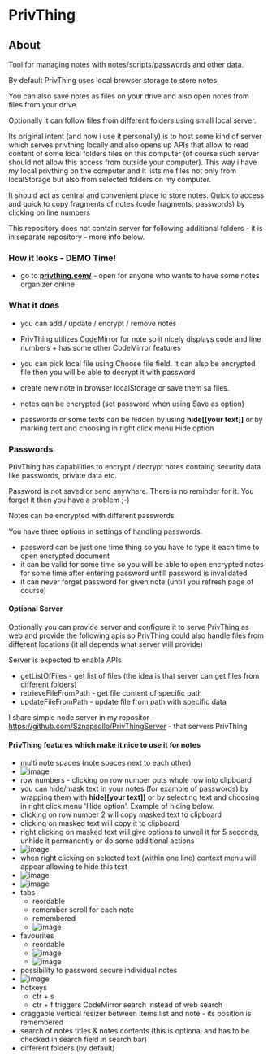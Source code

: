# PrivThing

## About

Tool for managing notes with notes/scripts/passwords and other data. 

By default PrivThing uses local browser storage to store notes.

You can also save notes as files on your drive and also open notes from files from your drive.

Optionally it can follow files from different folders using small local server.

Its original intent (and how i use it personally) is to host some kind of server which serves privthing locally and also opens up APIs that allow to read content of some local folders files on this computer (of course such server should not allow this access from outside your computer).
This way i have my local privthing on the computer and it lists me files not only from localStorage but also from selected folders on my computer.

It should act as central and convenient place to store notes. Quick to access and quick to copy fragments of notes (code fragments, passwords) by clicking on line numbers

This repository does not contain server for following additional folders - it is in separate repository - more info below.

### How it looks - DEMO Time!

- go to  **<a href="https://privthing.com/" target="_blank">privthing.com/</a>** - open for anyone who wants to have some notes organizer online

### What it does

- you can add / update / encrypt / remove notes

- PrivThing utilizes CodeMirror for note so it nicely displays code and line numbers + has some other CodeMirror features

- you can pick local file using Choose file field. It can also be encrypted file then you will be able to decrypt it with password

- create new note in browser localStorage or save them sa files. 

- notes can be encrypted (set password when using Save as option)

- passwords or some texts can be hidden by using **hide[[your text]]** or by marking text and choosing in right click menu Hide option

### Passwords

PrivThing has capabilities to encrypt / decrypt notes containg security data like passwords, private data etc.

Password is not saved or send anywhere. There is no reminder for it. You forget it then you have a problem ;-)

Notes can be encrypted with different passwords. 

You have three options in settings of handling passwords.
 - password can be just one time thing so you have to type it each time to open encrypted document
 - it can be valid for some time so you will be able to open encrypted notes for some time after entering password untill password is invalidated
 - it can never forget password for given note (untill you refresh page of course)

#### Optional Server

Optionally you can provide server and configure it to serve PrivThing as web and provide the following apis so PrivThing could also handle files from different locations (it all depends what server will provide)

Server is expected to enable APIs 
- getListOfFiles - get list of files (the idea is that server can get files from different folders)
- retrieveFileFromPath - get file content of specific path
- updateFileFromPath - update file from path with specific data

I share simple node server in my repositor - https://github.com/Sznapsollo/PrivThingServer - that servers PrivThing

#### PrivThing features which make it nice to use it for notes

- multi note spaces (note spaces next to each other)
- ![image](https://github.com/Sznapsollo/PrivThing/assets/20971560/f5735a8a-bd86-441a-9be6-c0af59915256)
- row numbers - clicking on row number puts whole row into clipboard
- you can hide/mask text in your notes (for example of passwords) by wrapping them with **hide[[your text]]** or by selecting text and choosing in right click menu 'Hide option'. Example of hiding below.
- clicking on row number 2 will copy masked text to clipboard
- clicking on masked text will copy it to clipboard
- right clicking on masked text will give options to unveil it for 5 seconds, unhide it permanently or do some additional actions
- ![image](https://github.com/Sznapsollo/PrivThing/assets/20971560/d1e1c80d-77bc-4fdc-930a-7c31b909800a)
- when right clicking on selected text (within one line) context menu will appear allowing to hide this text
- ![image](https://github.com/Sznapsollo/PrivThing/assets/20971560/a5bc326c-a0e6-46ff-831c-b18f43fefb8e)
- ![image](https://github.com/Sznapsollo/PrivThing/assets/20971560/5e7c2f3a-0b5f-48ef-880e-9101d599d685)
- tabs
  - reordable
  - remember scroll for each note
  - remembered
  - ![image](https://github.com/Sznapsollo/PrivThing/assets/20971560/d5170b5f-d947-41ef-84c1-925ec71dd8de)
- favourites
  - reordable
  - ![image](https://github.com/Sznapsollo/PrivThing/assets/20971560/99dee3bd-2c37-4ab1-90ec-a57e7838bda4)
  - ![image](https://github.com/Sznapsollo/PrivThing/assets/20971560/3a90d17d-7e01-4680-818e-afd90f0ad6d4)
- possibility to password secure individual notes
- ![image](https://github.com/Sznapsollo/PrivThing/assets/20971560/906782c4-404b-4332-a36d-7d17d8744440)
- hotkeys
  - ctr + s
  - ctr + f triggers CodeMirror search instead of web search
- draggable vertical resizer between items list and note - its position is remembered
- search of notes titles & notes contents (this is optional and has to be checked in search field in search bar)
- different folders (by default)
